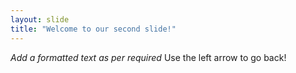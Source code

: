 ```yaml
---
layout: slide
title: "Welcome to our second slide!"
---
```

*Add a formatted text as per required*
Use the left arrow to go back!

